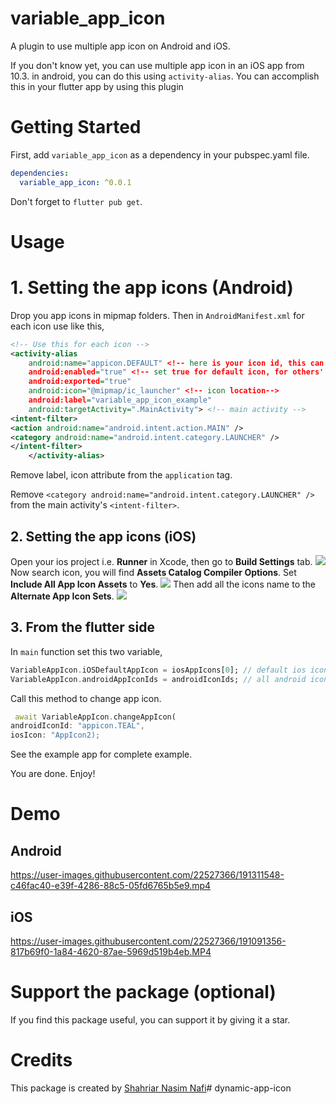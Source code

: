 # variable_app_icon

A plugin to use multiple app icon on Android and iOS.

If you don't know yet, you can use multiple app icon in an iOS app from 10.3. in android, you can do this using `activity-alias`. You can accomplish
this in your flutter app by using this plugin

# Getting Started

First, add `variable_app_icon` as a dependency in your pubspec.yaml file.

```yaml
dependencies:
  variable_app_icon: ^0.0.1
```

Don't forget to `flutter pub get`.

# Usage

# 1. Setting the app icons (Android)

Drop you app icons in mipmap folders. Then in `AndroidManifest.xml` for each icon use like this,

```xml
<!-- Use this for each icon -->
<activity-alias
    android:name="appicon.DEFAULT" <!-- here is your icon id, this can be anything but keep at least one dot -->
    android:enabled="true" <!-- set true for default icon, for others' set false-->
    android:exported="true"
    android:icon="@mipmap/ic_launcher" <!-- icon location-->
    android:label="variable_app_icon_example"
    android:targetActivity=".MainActivity"> <!-- main activity -->
<intent-filter>
<action android:name="android.intent.action.MAIN" />
<category android:name="android.intent.category.LAUNCHER" />
</intent-filter>
    </activity-alias>
```

Remove label, icon attribute from the `application` tag.

Remove `<category android:name="android.intent.category.LAUNCHER" />` from the main activity's `<intent-filter>`.


## 2. Setting the app icons (iOS)

Open your ios project i.e. __Runner__ in Xcode, then go to __Build Settings__ tab.
<img src="https://github.com/SNNafi/variable_app_icon/blob/main/pictures/Screenshot1.png?raw=true">
Now search icon, you will find __Assets Catalog Compiler Options__. Set __Include All App Icon
Assets__ to __Yes__.
<img src="https://github.com/SNNafi/variable_app_icon/blob/main/pictures/Screenshot2.png?raw=true">
Then add all the icons name to the __Alternate App Icon Sets__.
<img src="https://github.com/SNNafi/variable_app_icon/blob/main/pictures/Screenshot3.png?raw=true">

## 3. From the flutter side

In `main` function set this two variable,

```dart
VariableAppIcon.iOSDefaultAppIcon = iosAppIcons[0]; // default ios icon
VariableAppIcon.androidAppIconIds = androidIconIds; // all android icons ids, this is the android:name, you have specified in `AndroidManifest.xml` file. like, ["appicon.DEFAULT", others]
```

Call this method to change app icon.

```dart
 await VariableAppIcon.changeAppIcon(
androidIconId: "appicon.TEAL",
iosIcon: "AppIcon2);
```

See the example app for complete example.

You are done. Enjoy!

# Demo

## Android

https://user-images.githubusercontent.com/22527366/191311548-c46fac40-e39f-4286-88c5-05fd6765b5e9.mp4

## iOS

https://user-images.githubusercontent.com/22527366/191091356-817b69f0-1a84-4620-87ae-5969d519b4eb.MP4

# Support the package (optional)

If you find this package useful, you can support it by giving it a star.

# Credits

This package is created by [Shahriar Nasim Nafi](https://github.com/SNNafi)# dynamic-app-icon
